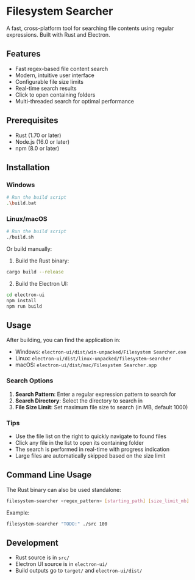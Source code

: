 # Filesystem Searcher

A fast, cross-platform tool for searching file contents using regular expressions. Built with Rust and Electron.

## Features

- Fast regex-based file content search
- Modern, intuitive user interface
- Configurable file size limits
- Real-time search results
- Click to open containing folders
- Multi-threaded search for optimal performance

## Prerequisites

- Rust (1.70 or later)
- Node.js (16.0 or later)
- npm (8.0 or later)

## Installation

### Windows
```bash
# Run the build script
.\build.bat
```

### Linux/macOS
```bash
# Run the build script
./build.sh
```

Or build manually:

1. Build the Rust binary:
```bash
cargo build --release
```

2. Build the Electron UI:
```bash
cd electron-ui
npm install
npm run build
```

## Usage

After building, you can find the application in:
- Windows: `electron-ui/dist/win-unpacked/Filesystem Searcher.exe`
- Linux: `electron-ui/dist/linux-unpacked/filesystem-searcher`
- macOS: `electron-ui/dist/mac/Filesystem Searcher.app`

### Search Options

1. **Search Pattern**: Enter a regular expression pattern to search for
2. **Search Directory**: Select the directory to search in
3. **File Size Limit**: Set maximum file size to search (in MB, default 1000)

### Tips

- Use the file list on the right to quickly navigate to found files
- Click any file in the list to open its containing folder
- The search is performed in real-time with progress indication
- Large files are automatically skipped based on the size limit

## Command Line Usage

The Rust binary can also be used standalone:

```bash
filesystem-searcher <regex_pattern> [starting_path] [size_limit_mb]
```

Example:
```bash
filesystem-searcher "TODO:" ./src 100
```

## Development

- Rust source is in `src/`
- Electron UI source is in `electron-ui/`
- Build outputs go to `target/` and `electron-ui/dist/`
